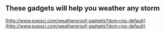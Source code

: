 ## These gadgets will help you weather any storm
  
  [http://www.popsci.com/weatherproof-gadgets?dom=rss-default](http://www.popsci.com/weatherproof-gadgets?dom=rss-default)